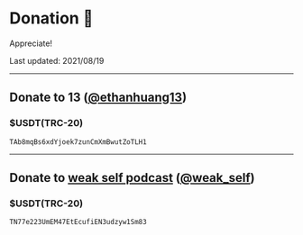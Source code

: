 # Donation 🙏

Appreciate!

Last updated: 2021/08/19

---
## Donate to **13** ([@ethanhuang13](https://twitter.com/ethanhuang13))
### $USDT(TRC-20)
```
TAb8mqBs6xdYjoek7zunCmXmBwutZoTLH1
```

---

## Donate to **[weak self podcast](https://weakself.dev)** ([@weak_self](https://twitter.com/weak_self))
### $USDT(TRC-20)
```
TN77e223UmEM47EtEcufiEN3udzyw1Sm83
```